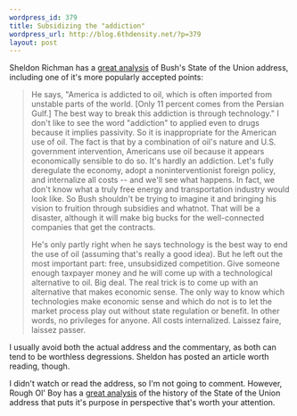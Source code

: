 ```yaml
--- 
wordpress_id: 379
title: Subsidizing the "addiction"
wordpress_url: http://blog.6thdensity.net/?p=379
layout: post
---
```

Sheldon Richman has a <a href="http://sheldonfreeassociation.blogspot.com/2006/02/very-scary-speech.html">great analysis</a> of Bush's State of the Union address, including one of it's more popularly accepted points:
<blockquote>He says, "America is addicted to oil, which is often imported from unstable parts of the world. [Only 11 percent comes from the Persian Gulf.] The best way to break this addiction is through technology." I don't like to see the word "addiction" to applied even to drugs because it implies passivity. So it is inappropriate for the American use of oil. The fact is that by a combination of oil's nature and U.S. government intervention, Americans use oil because it appears economically sensible to do so. It's hardly an addiction. Let's fully deregulate the economy, adopt a noninterventionist foreign policy, and internalize all costs -- and we'll see what happens. In fact, we don't know what a truly free energy and transportation industry would look like. So Bush shouldn't be trying to imagine it and bringing his vision to fruition through subsidies and whatnot. That will be a disaster, although it will make big bucks for the well-connected companies that get the contracts.

He's only partly right when he says technology is the best way to end the use of oil (assuming that's really a good idea). But he left out the most important part: free, unsubsidized competition. Give someone enough taxpayer money and he will come up with a technological alternative to oil. Big deal. The real trick is to come up with an alternative that makes economic sense. The only way to know which technologies make economic sense and which do not is to let the market process play out without state regulation or benefit. In other words, no privileges for anyone. All costs internalized. Laissez faire, laissez passer.</blockquote>
I usually avoid both the actual address and the commentary, as both can tend to be worthless degressions.  Sheldon has posted an article worth reading, though.

I didn't watch or read the address, so I'm not going to comment.  However, Rough Ol' Boy has a <a href="http://rougholboy.com/?p=163">great analysis</a> of the history of the State of the Union address that puts it's purpose in perspective that's worth your attention.
